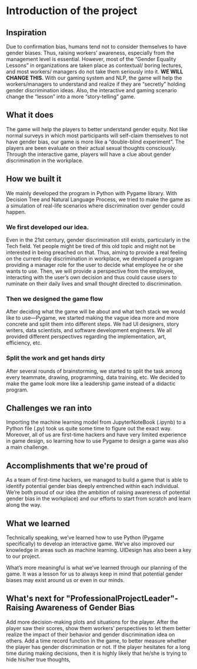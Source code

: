 # Introduction of the project

## Inspiration

Due to confirmation bias, humans tend not to consider themselves to have gender biases. Thus, raising workers’ awareness, especially from the management level is essential. However, most of the “Gender Equality Lessons” in organizations are taken place as contextual/ boring lectures, and most workers/ managers do not take them seriously into it. **WE WILL CHANGE THIS.**  With our gaming system and NLP, the game will help the workers/managers to understand and realize if they are “secretly” holding gender discrimination ideas. Also, the interactive and gaming scenario change the “lesson” into a more “story-telling” game. 

## What it does

The game will help the players to better understand gender equity. Not like normal surveys in which most participants will self-claim themselves to not have gender bias, our game is more like a “double-blind experiment”. The players are been evaluate on their actual sexual thoughts consciously. Through the interactive game, players will have a clue about gender discrimination in the workplace. 

## How we built it

We mainly developed the program in Python with Pygame library. With Decision Tree and Natural Language Process, we tried to make the game as a simulation of real-life scenarios where discrimination over gender could happen. 

### We first developed our idea.

Even in the 21st century, gender discrimination still exists, particularly in the Tech field. Yet people might be tired of this old topic and might not be interested in being preached on that. Thus, aiming to provide a real feeling on the current-day discrimination in workplace, we developed a program providing a manager role for the user to decide what employee he or she wants to use. Then, we will provide a perspective from the employee, interacting with the user’s own decision and thus could cause users to ruminate on their daily lives and small thought directed to discrimination. 

### Then we designed the game flow

After deciding what the game will be about and what tech stack we would like to use—Pygame, we started making the vague idea more and more concrete and split them into different steps. We had UI designers, story writers, data scientists, and software development engineers. We all provided different perspectives regarding the implementation, art, efficiency, etc. 

### Split the work and get hands dirty

After several rounds of brainstorming, we started to split the task among every teammate, drawing, programming, data training, etc. We decided to make the game look more like a leadership game instead of a didactic program. 

## Challenges we ran into

Importing the machine learning model from JupyterNoteBook (.ipynb) to a Python file (.py) took us quite some time to figure out the exact way. Moreover, all of us are first-time hackers and have very limited experience in game design, so learning how to use Pygame to design a game was also a main challenge.

## Accomplishments that we're proud of

As a team of first-time hackers, we managed to build a game that is able to identify potential gender bias deeply entrenched within each individual. We’re both proud of our idea (the ambition of raising awareness of potential gender bias in the workplace) and our efforts to start from scratch and learn along the way.

## What we learned

Technically speaking, we’ve learned how to use Python (Pygame specifically) to develop an interactive game. We’ve also improved our knowledge in areas such as machine learning. UIDesign has also been a key to our project. 

What’s more meaningful is what we’ve learned through our planning of the game. It was a lesson for us to always keep in mind that potential gender biases may exist around us or even in our minds.

## What's next for "ProfessionalProjectLeader"-Raising Awareness of Gender Bias

Add more decision-making plots and situations for the player. After the player saw their scores, show them workers’ perspectives to let them better realize the impact of their behavior and gender discrimination idea on others. Add a time record function in the game, to better measure whether the player has gender discrimination or not. If the player hesitates for a long time during making decisions, then it is highly likely that he/she is trying to hide his/her true thoughts,